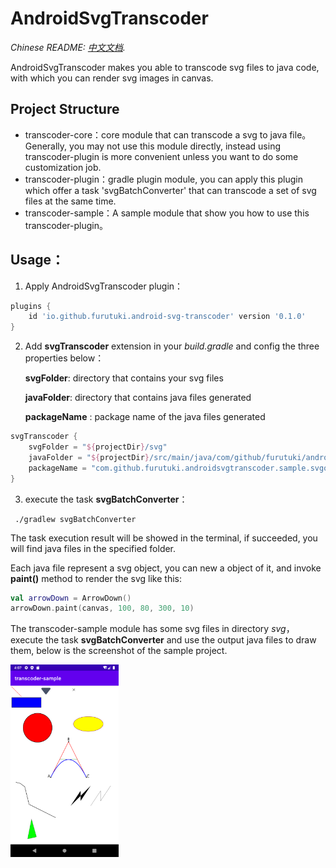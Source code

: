 # AndroidSvgTranscoder

*Chinese README: [中文文档](README.zh-cn.md).*

AndroidSvgTranscoder makes you able to transcode svg files to java code, with which you can render svg images in canvas.



## Project Structure

- transcoder-core：core module that can transcode a svg to java file。Generally, you may not use this module directly, instead using transcoder-plugin is more convenient unless you want to do some customization job.
- transcoder-plugin：gradle plugin module, you can apply this plugin which offer a task 'svgBatchConverter' that can transcode a set of svg files at the same time.
- transcoder-sample：A sample module that show you how to use this transcoder-plugin。



## Usage：

1. Apply AndroidSvgTranscoder plugin：

```groovy
plugins {
    id 'io.github.furutuki.android-svg-transcoder' version '0.1.0'
}
```

2. Add **svgTranscoder** extension in your *build.gradle* and config the three properties below：

   **svgFolder**: directory that contains your svg files

   **javaFolder**: directory that contains java files generated

   **packageName** : package name of the java files generated

```groovy
svgTranscoder {
    svgFolder = "${projectDir}/svg"
    javaFolder = "${projectDir}/src/main/java/com/github/furutuki/androidsvgtranscoder/sample/svgobj"
    packageName = "com.github.furutuki.androidsvgtranscoder.sample.svgobj"
}
```

3. execute the task **svgBatchConverter**：

```shell
 ./gradlew svgBatchConverter
```

The task execution result will be showed in the terminal, if succeeded, you will find java files in the specified folder.

Each java file represent a svg object, you can new a object of it, and invoke **paint()** method to render the svg like this:

```kotlin
val arrowDown = ArrowDown()
arrowDown.paint(canvas, 100, 80, 300, 10)
```

The transcoder-sample module has some svg files in directory *svg*，execute the task **svgBatchConverter** and use the output java files to draw them, below is the screenshot of the sample project.

<img src="https://github.com/furutuki/AndroidSvgTranscoder/blob/main/transcoder-sample/Screenshot.png" style="zoom:30%;" />

